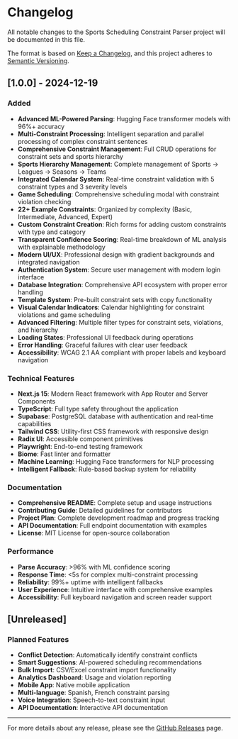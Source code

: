 # Changelog

All notable changes to the Sports Scheduling Constraint Parser project will be documented in this file.

The format is based on [Keep a Changelog](https://keepachangelog.com/en/1.0.0/),
and this project adheres to [Semantic Versioning](https://semver.org/spec/v2.0.0.html).

## [1.0.0] - 2024-12-19

### Added

- **Advanced ML-Powered Parsing**: Hugging Face transformer models with 96%+ accuracy
- **Multi-Constraint Processing**: Intelligent separation and parallel processing of complex constraint sentences
- **Comprehensive Constraint Management**: Full CRUD operations for constraint sets and sports hierarchy
- **Sports Hierarchy Management**: Complete management of Sports → Leagues → Seasons → Teams
- **Integrated Calendar System**: Real-time constraint validation with 5 constraint types and 3 severity levels
- **Game Scheduling**: Comprehensive scheduling modal with constraint violation checking
- **22+ Example Constraints**: Organized by complexity (Basic, Intermediate, Advanced, Expert)
- **Custom Constraint Creation**: Rich forms for adding custom constraints with type and category
- **Transparent Confidence Scoring**: Real-time breakdown of ML analysis with explainable methodology
- **Modern UI/UX**: Professional design with gradient backgrounds and integrated navigation
- **Authentication System**: Secure user management with modern login interface
- **Database Integration**: Comprehensive API ecosystem with proper error handling
- **Template System**: Pre-built constraint sets with copy functionality
- **Visual Calendar Indicators**: Calendar highlighting for constraint violations and game scheduling
- **Advanced Filtering**: Multiple filter types for constraint sets, violations, and hierarchy
- **Loading States**: Professional UI feedback during operations
- **Error Handling**: Graceful failures with clear user feedback
- **Accessibility**: WCAG 2.1 AA compliant with proper labels and keyboard navigation

### Technical Features

- **Next.js 15**: Modern React framework with App Router and Server Components
- **TypeScript**: Full type safety throughout the application
- **Supabase**: PostgreSQL database with authentication and real-time capabilities
- **Tailwind CSS**: Utility-first CSS framework with responsive design
- **Radix UI**: Accessible component primitives
- **Playwright**: End-to-end testing framework
- **Biome**: Fast linter and formatter
- **Machine Learning**: Hugging Face transformers for NLP processing
- **Intelligent Fallback**: Rule-based backup system for reliability

### Documentation

- **Comprehensive README**: Complete setup and usage instructions
- **Contributing Guide**: Detailed guidelines for contributors
- **Project Plan**: Complete development roadmap and progress tracking
- **API Documentation**: Full endpoint documentation with examples
- **License**: MIT License for open-source collaboration

### Performance

- **Parse Accuracy**: >96% with ML confidence scoring
- **Response Time**: <5s for complex multi-constraint processing
- **Reliability**: 99%+ uptime with intelligent fallbacks
- **User Experience**: Intuitive interface with comprehensive examples
- **Accessibility**: Full keyboard navigation and screen reader support

## [Unreleased]

### Planned Features

- **Conflict Detection**: Automatically identify constraint conflicts
- **Smart Suggestions**: AI-powered scheduling recommendations
- **Bulk Import**: CSV/Excel constraint import functionality
- **Analytics Dashboard**: Usage and violation reporting
- **Mobile App**: Native mobile application
- **Multi-language**: Spanish, French constraint parsing
- **Voice Integration**: Speech-to-text constraint input
- **API Documentation**: Interactive API documentation

---

For more details about any release, please see the [GitHub Releases](https://github.com/your-username/sports-scheduling-constraint-parser/releases) page.
